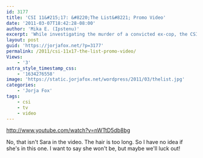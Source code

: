 ```yaml
---
id: 3177
title: 'CSI 11&#215;17: &#8220;The List&#8221; Promo Video'
date: '2011-03-07T18:42:28-08:00'
author: 'Mika E. (Ipstenu)'
excerpt: 'While investigating the murder of a convicted ex-cop, the CSIs stumble upon a list in his prison cell with names of several individuals he believed might have been his wife''s true killer on the next episode of CSI.'
layout: post
guid: 'https://jorjafox.net/?p=3177'
permalink: /2011/csi-11x17-the-list-promo-video/
Views:
    - '3'
astra_style_timestamp_css:
    - '1634276558'
image: 'https://static.jorjafox.net/wordpress/2011/03/thelist.jpg'
categories:
    - 'Jorja Fox'
tags:
    - csi
    - tv
    - video
---
```


http://www.youtube.com/watch?v=nWTtD5db8bg

No, that isn't Sara in the video.  The hair is too long.  So I have no idea if she's in this one. I want to say she won't be, but maybe we'll luck out!